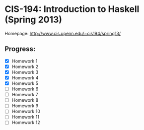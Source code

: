 # CIS-194: Introduction to Haskell (Spring 2013)

Homepage: http://www.cis.upenn.edu/~cis194/spring13/

## Progress:
  - [x] Homework 1
  - [x] Homework 2
  - [x] Homework 3
  - [x] Homework 4
  - [x] Homework 5
  - [ ] Homework 6
  - [ ] Homework 7  
  - [ ] Homework 8  
  - [ ] Homework 9 
  - [ ] Homework 10
  - [ ] Homework 11
  - [ ] Homework 12